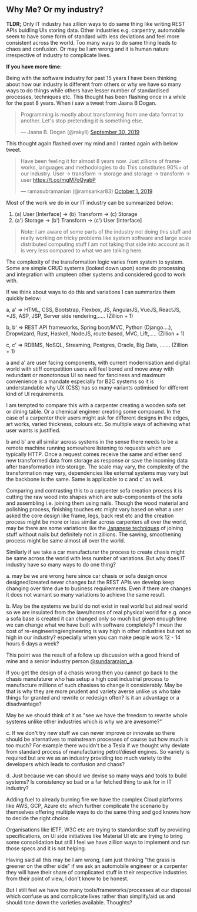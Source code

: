 ## Why Me? Or my industry?

**TLDR;** Only IT industry has zillion ways to do same thing like writing REST APIs buidling UIs storing data. Other industries e.g. carpentry, automobile seem to have some form of standard with less deviations and feel more consistent across the world. Too many ways to do same thing leads to chaos and confusion. Or may be I am wrong and it is human nature irrespective of industry to complicate lives. 

**If you have more time:**

Being with the software industry for past 15 years I have been thinking about how our industry is different from others
or why we have so many ways to do things while others have lesser number of standardised processes, techniques etc. This thought has been flashing once in a while for the past 8 years. When i saw a tweet from Jaana B Dogan.
<blockquote class="twitter-tweet"><p lang="en" dir="ltr">Programming is mostly about transforming from one data format to another. Let&#39;s stop pretending it is something else.</p>&mdash; Jaana B. Dogan (@rakyll) <a href="https://twitter.com/rakyll/status/1178723806128549889?ref_src=twsrc%5Etfw">September 30, 2019</a></blockquote> <script async src="https://platform.twitter.com/widgets.js" charset="utf-8"></script>

This thought again flashed over my mind and I ranted again with below tweet.

<blockquote class="twitter-tweet"><p lang="en" dir="ltr">Have been feeling it for almost 8 years now. Just zillions of frameworks, languages and methodologies to do This constitutes 90%+ of our industry. User -&gt; transform -&gt; storage and storage -&gt; transform -&gt; user <a href="https://t.co/mgM7oQyabP">https://t.co/mgM7oQyabP</a></p>&mdash; ramasubramanian (@ramsankar83) <a href="https://twitter.com/ramsankar83/status/1178837218816741376?ref_src=twsrc%5Etfw">October 1, 2019</a></blockquote> <script async src="https://platform.twitter.com/widgets.js" charset="utf-8"></script>

Most of the work we do in our IT industry can be summarized below:
1. (a) User [Interface] -> (b) Transform -> (c) Storage 
2. (a') Storage -> (b') Transform -> (c') User [Interface]

> Note: I am aware of some parts of the industry not doing this stuff and really working on tricky problems like system software and large scale distributed computing stuff I am not taking that side into account as it is very less compared to what we are talking here.

The complexity of the transformation logic varies from system to system. Some are simple CRUD systems (looked down upon) some do processing and integration with umpteen other systems and considered good to work with. 

If we think about ways to do this and variations I can summarize them quickly below:

a, a' => HTML, CSS, Bootstrap, Flexbox, JS, AngularJS, VueJS, ReactJS, *JS, ASP, JSP, Server side rendering,..... (Zillion + 1)

b, b' => REST API frameworks, Spring boot/MVC, Python (Django....), Dropwizard, Rust, Haskell, NodeJS, route based, MVC, Lift,..... (Zillion + 1)

c, c' => RDBMS, NoSQL, Streaming, Postgres, Oracle, Big Data, ....... (Zillion + 1)

a and a' are user facing components, with current modernisation and digital world with stiff competition users will feel bored and move away with redundant or monotonous UI so need for fanciness and maximum convenience is a mandate especially for B2C systems so it is understandable why UX (CSS) has so many variants optimised for different kind of UI requirements. 

I am tempted to compare this with a carpenter creating a wooden sofa set or dining table. Or a chemical engineer creating some compound. In the case of a carpenter their users might ask for different designs in the edges, art works, varied thickness, colours etc. So multiple ways of achieving what user wants is justified.

b and b' are all similar across systems in the sense there needs to be a remote machine running somewhere listening to requests which are typically HTTP. Once a request comes receive the same and either send new transformed data from storage as response or save the incoming data after transformation into storage. The scale may vary, the complexity of the transformation may vary, dependencies like external systems may vary but the backbone is the same. Same is applicable to c and c' as well.

Comparing and contrasting this to a carpenter sofa creation process it is cutting the raw wood into shapes which are sub-components of the sofa and assembling i.e. joining them using nails. Though the wood material and polishing process, finishing touches etc might vary based on what a user asked the core design like frame, legs, back rest etc and the creation process might be more or less similar across carpenters all over the world, may be there are some variations like the [Japanese techniques](https://www.demilked.com/ancient-japanese-carpentry-techniques-kobayashi-kenkou/) of joining stuff without nails but definitely not in zillions. The sawing, smoothening process might be same almost all over the world. 

Similarly if we take a car manufacturer the process to create chasis might be same across the world with less number of variations. But why does IT industry have so many ways to do one thing? 

a. may be we are wrong here since car chasis or sofa design once designed/created never changes but the REST APIs we develop keep changing over time due to business requirements. Even if there are changes it does not warrant so many variations to achieve the same result. 

b. May be the systems we build do not exist in real world but aid real world so we are insulated from the laws/horros of real physical world for e.g. once a sofa base is created it can changed only so much but given enough time we can change what we have built with software completely? I mean the cost of re-engineering/engineering is way high in other industries but not so high in our industry? especially when you can make people work 12 - 14 hours 6 days a week? 

This point was the result of a follow up discussion with a good friend of mine and a senior industry person [@sundararajan_a](https://twitter.com/sundararajan_a). 

If you get the design of a chasis wrong then you cannot go back to the chasis manufaturer who has setup a high cost industrial process to manufacture millions of such chasises to change it considerably. May be that is why they are more prudent and variety averse unlike us who take things for granted and rewrite or redesign often? Is it an advantage or a disadvantage? 

May be we should think of it as "see we have the freedom to rewrite whole systems unlike other industries which is why we are awesome?"

c. If we don't try new stuff we can never improve or innovate so there should be alternatives to mainstream processes of course but how much is too much? For example there wouldn't be a Tesla if we thought why deviate from standard process of manufacturing petrol/diesel engines. So variety is required but are we as an industry providing too much variety to the developers which leads to confusion and chaos? 

d. Just because we can should we devise so many ways and tools to build systems? Is consistency so bad or a far fetched thing to ask for in IT industry?

Adding fuel to already burning fire we have the complex Cloud platforms like AWS, GCP, Azure etc which further complicate the scenario by themselves offering multiple ways to do the same thing and god knows how to decide the right choice. 

Organisations like IETF, W3C etc are trying to standardise stuff by providing specifications, on UI side initiatives like Material UI etc are trying to bring some consolidation but still I feel we have zillion ways to implement and run those specs and it is not helping. 

Having said all this may be I am wrong, I am just thinking "the grass is greener on the other side" if we ask an automobile engineer or a carpenter they will have their share of complicated stuff in their respective industries from their point of view, I don't know to be honest. 

But I still feel we have too many tools/frameworks/processes at our disposal which confuse us and complicate lives rather than simplify/aid us and should tone down the varieties available. Thoughts?